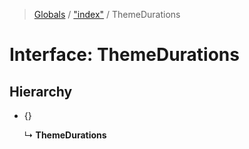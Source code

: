 > [Globals](../README.md) / ["index"](../modules/_index_.md) / ThemeDurations

# Interface: ThemeDurations

## Hierarchy

- {}

  ↳ **ThemeDurations**
